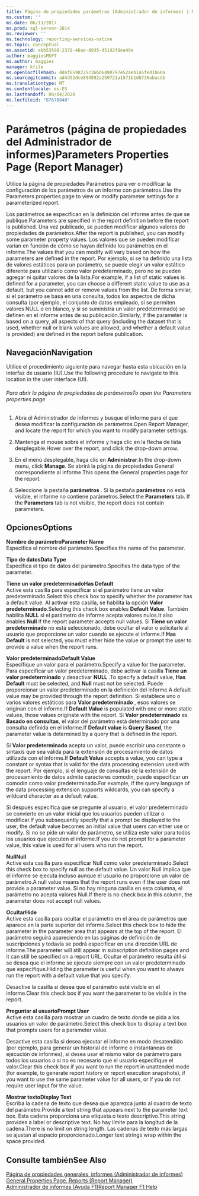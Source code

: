 ```yaml
---
title: Página de propiedades parámetros (Administrador de informes) | Microsoft Docs
ms.custom: ''
ms.date: 06/13/2017
ms.prod: sql-server-2014
ms.reviewer: ''
ms.technology: reporting-services-native
ms.topic: conceptual
ms.assetid: ebb53598-2378-46ae-8935-d5192f8ea49a
author: maggiesMSFT
ms.author: maggies
manager: kfile
ms.openlocfilehash: ddaf6598225c36bd6490797e52aeb1a5fed1b60a
ms.sourcegitcommit: ad4d92dce894592a259721a1571b1d8736abacdb
ms.translationtype: MT
ms.contentlocale: es-ES
ms.lasthandoff: 08/04/2020
ms.locfileid: "87670848"
---
```

# <a name="parameters-properties-page-report-manager"></a><span data-ttu-id="9fad2-102">Parámetros (página de propiedades del Administrador de informes)</span><span class="sxs-lookup"><span data-stu-id="9fad2-102">Parameters Properties Page (Report Manager)</span></span>
  <span data-ttu-id="9fad2-103">Utilice la página de propiedades Parámetros para ver o modificar la configuración de los parámetros de un informe con parámetros.</span><span class="sxs-lookup"><span data-stu-id="9fad2-103">Use the Parameters properties page to view or modify parameter settings for a parameterized report.</span></span>  
  
 <span data-ttu-id="9fad2-104">Los parámetros se especifican en la definición del informe antes de que se publique.</span><span class="sxs-lookup"><span data-stu-id="9fad2-104">Parameters are specified in the report definition before the report is published.</span></span> <span data-ttu-id="9fad2-105">Una vez publicado, se pueden modificar algunos valores de propiedades de parámetros.</span><span class="sxs-lookup"><span data-stu-id="9fad2-105">After the report is published, you can modify some parameter property values.</span></span> <span data-ttu-id="9fad2-106">Los valores que se pueden modificar varían en función de cómo se hayan definido los parámetros en el informe.</span><span class="sxs-lookup"><span data-stu-id="9fad2-106">The values that you can modify will vary based on how the parameters are defined in the report.</span></span> <span data-ttu-id="9fad2-107">Por ejemplo, si se ha definido una lista de valores estáticos para un parámetro, se puede elegir un valor estático diferente para utilizarlo como valor predeterminado, pero no se pueden agregar ni quitar valores de la lista.</span><span class="sxs-lookup"><span data-stu-id="9fad2-107">For example, if a list of static values is defined for a parameter, you can choose a different static value to use as a default, but you cannot add or remove values from the list.</span></span> <span data-ttu-id="9fad2-108">De forma similar, si el parámetro se basa en una consulta, todos los aspectos de dicha consulta (por ejemplo, el conjunto de datos empleado, si se permiten valores NULL o en blanco, y si se suministra un valor predeterminado) se definen en el informe antes de su publicación.</span><span class="sxs-lookup"><span data-stu-id="9fad2-108">Similarly, if the parameter is based on a query, all aspects of that query (including the dataset that is used, whether null or blank values are allowed, and whether a default value is provided) are defined in the report before publication.</span></span>  
  
## <a name="navigation"></a><span data-ttu-id="9fad2-109">Navegación</span><span class="sxs-lookup"><span data-stu-id="9fad2-109">Navigation</span></span>  
 <span data-ttu-id="9fad2-110">Utilice el procedimiento siguiente para navegar hasta esta ubicación en la interfaz de usuario (IU).</span><span class="sxs-lookup"><span data-stu-id="9fad2-110">Use the following procedure to navigate to this location in the user interface (UI).</span></span>  
  
###### <a name="to-open-the-parameters-properties-page"></a><span data-ttu-id="9fad2-111">Para abrir la página de propiedades de parámetros</span><span class="sxs-lookup"><span data-stu-id="9fad2-111">To open the Parameters properties page</span></span>  
  
1.  <span data-ttu-id="9fad2-112">Abra el Administrador de informes y busque el informe para el que desea modificar la configuración de parámetros.</span><span class="sxs-lookup"><span data-stu-id="9fad2-112">Open Report Manager, and locate the report for which you want to modify parameter settings.</span></span>  
  
2.  <span data-ttu-id="9fad2-113">Mantenga el mouse sobre el informe y haga clic en la flecha de lista desplegable.</span><span class="sxs-lookup"><span data-stu-id="9fad2-113">Hover over the report, and click the drop-down arrow.</span></span>  
  
3.  <span data-ttu-id="9fad2-114">En el menú desplegable, haga clic en **Administrar**.</span><span class="sxs-lookup"><span data-stu-id="9fad2-114">In the drop-down menu, click **Manage**.</span></span> <span data-ttu-id="9fad2-115">Se abrirá la página de propiedades General correspondiente al informe.</span><span class="sxs-lookup"><span data-stu-id="9fad2-115">This opens the General properties page for the report.</span></span>  
  
4.  <span data-ttu-id="9fad2-116">Seleccione la pestaña **parámetros** . Si la pestaña **parámetros** no está visible, el informe no contiene parámetros.</span><span class="sxs-lookup"><span data-stu-id="9fad2-116">Select the **Parameters** tab. If the **Parameters** tab is not visible, the report does not contain parameters.</span></span>  
  
## <a name="options"></a><span data-ttu-id="9fad2-117">Opciones</span><span class="sxs-lookup"><span data-stu-id="9fad2-117">Options</span></span>  
 <span data-ttu-id="9fad2-118">**Nombre de parámetro**</span><span class="sxs-lookup"><span data-stu-id="9fad2-118">**Parameter Name**</span></span>  
 <span data-ttu-id="9fad2-119">Especifica el nombre del parámetro.</span><span class="sxs-lookup"><span data-stu-id="9fad2-119">Specifies the name of the parameter.</span></span>  
  
 <span data-ttu-id="9fad2-120">**Tipo de datos**</span><span class="sxs-lookup"><span data-stu-id="9fad2-120">**Data Type**</span></span>  
 <span data-ttu-id="9fad2-121">Especifica el tipo de datos del parámetro.</span><span class="sxs-lookup"><span data-stu-id="9fad2-121">Specifies the data type of the parameter.</span></span>  
  
 <span data-ttu-id="9fad2-122">**Tiene un valor predeterminado**</span><span class="sxs-lookup"><span data-stu-id="9fad2-122">**Has Default**</span></span>  
 <span data-ttu-id="9fad2-123">Active esta casilla para especificar si el parámetro tiene un valor predeterminado.</span><span class="sxs-lookup"><span data-stu-id="9fad2-123">Select this check box to specify whether the parameter has a default value.</span></span> <span data-ttu-id="9fad2-124">Al activar esta casilla, se habilita la opción **Valor predeterminado**.</span><span class="sxs-lookup"><span data-stu-id="9fad2-124">Selecting this check box enables **Default Value**.</span></span> <span data-ttu-id="9fad2-125">También habilita **NULL** si el parámetro de informe acepta valores nulos.</span><span class="sxs-lookup"><span data-stu-id="9fad2-125">It also enables **Null** if the report parameter accepts null values.</span></span> <span data-ttu-id="9fad2-126">Si **Tiene un valor predeterminado** no está seleccionado, debe ocultar el valor o solicitarle al usuario que proporcione un valor cuando se ejecute el informe.</span><span class="sxs-lookup"><span data-stu-id="9fad2-126">If **Has Default** is not selected, you must either hide the value or prompt the user to provide a value when the report runs.</span></span>  
  
 <span data-ttu-id="9fad2-127">**Valor predeterminado**</span><span class="sxs-lookup"><span data-stu-id="9fad2-127">**Default Value**</span></span>  
 <span data-ttu-id="9fad2-128">Especifique un valor para el parámetro.</span><span class="sxs-lookup"><span data-stu-id="9fad2-128">Specify a value for the parameter.</span></span> <span data-ttu-id="9fad2-129">Para especificar un valor predeterminado, debe activar la casilla **Tiene un valor predeterminado** y desactivar **NULL** .</span><span class="sxs-lookup"><span data-stu-id="9fad2-129">To specify a default value, **Has Default** must be selected, and **Null** must not be selected.</span></span> <span data-ttu-id="9fad2-130">Puede proporcionar un valor predeterminado en la definición del informe.</span><span class="sxs-lookup"><span data-stu-id="9fad2-130">A default value may be provided through the report definition.</span></span> <span data-ttu-id="9fad2-131">Si establece uno o varios valores estáticos para **Valor predeterminado** , esos valores se originan con el informe.</span><span class="sxs-lookup"><span data-stu-id="9fad2-131">If **Default Value** is populated with one or more static values, those values originate with the report.</span></span> <span data-ttu-id="9fad2-132">Si **Valor predeterminado** es **Basado en consultas**, el valor del parámetro está determinado por una consulta definida en el informe.</span><span class="sxs-lookup"><span data-stu-id="9fad2-132">If **Default value** is **Query Based**, the parameter value is determined by a query that is defined in the report.</span></span>  
  
 <span data-ttu-id="9fad2-133">Si **Valor predeterminado** acepta un valor, puede escribir una constante o sintaxis que sea válida para la extensión de procesamiento de datos utilizada con el informe.</span><span class="sxs-lookup"><span data-stu-id="9fad2-133">If **Default Value** accepts a value, you can type a constant or syntax that is valid for the data processing extension used with the report.</span></span> <span data-ttu-id="9fad2-134">Por ejemplo, si el lenguaje de consultas de la extensión de procesamiento de datos admite caracteres comodín, puede especificar un comodín como valor predeterminado.</span><span class="sxs-lookup"><span data-stu-id="9fad2-134">For example, if the query language of the data processing extension supports wildcards, you can specify a wildcard character as a default value.</span></span>  
  
 <span data-ttu-id="9fad2-135">Si después especifica que se pregunte al usuario, el valor predeterminado se convierte en un valor inicial que los usuarios pueden utilizar o modificar.</span><span class="sxs-lookup"><span data-stu-id="9fad2-135">If you subsequently specify that a prompt be displayed to the user, the default value becomes an initial value that users can either use or modify.</span></span> <span data-ttu-id="9fad2-136">Si no se pide un valor de parámetro, se utiliza este valor para todos los usuarios que ejecuten el informe.</span><span class="sxs-lookup"><span data-stu-id="9fad2-136">If you do not prompt for a parameter value, this value is used for all users who run the report.</span></span>  
  
 <span data-ttu-id="9fad2-137">**Null**</span><span class="sxs-lookup"><span data-stu-id="9fad2-137">**Null**</span></span>  
 <span data-ttu-id="9fad2-138">Active esta casilla para especificar Null como valor predeterminado.</span><span class="sxs-lookup"><span data-stu-id="9fad2-138">Select this check box to specify null as the default value.</span></span> <span data-ttu-id="9fad2-139">Un valor Null implica que el informe se ejecuta incluso aunque el usuario no proporcione un valor de parámetro.</span><span class="sxs-lookup"><span data-stu-id="9fad2-139">A null value means that the report runs even if the user does not provide a parameter value.</span></span> <span data-ttu-id="9fad2-140">Si no hay ninguna casilla en esta columna, el parámetro no acepta valores Null.</span><span class="sxs-lookup"><span data-stu-id="9fad2-140">If there is no check box in this column, the parameter does not accept null values.</span></span>  
  
 <span data-ttu-id="9fad2-141">**Ocultar**</span><span class="sxs-lookup"><span data-stu-id="9fad2-141">**Hide**</span></span>  
 <span data-ttu-id="9fad2-142">Active esta casilla para ocultar el parámetro en el área de parámetros que aparece en la parte superior del informe.</span><span class="sxs-lookup"><span data-stu-id="9fad2-142">Select this check box to hide the parameter in the parameter area that appears at the top of the report.</span></span> <span data-ttu-id="9fad2-143">El parámetro seguirá apareciendo en las páginas de definición de suscripciones y todavía se podrá especificar en una dirección URL de informe.</span><span class="sxs-lookup"><span data-stu-id="9fad2-143">The parameter will still appear in subscription definition pages and it can still be specified on a report URL.</span></span> <span data-ttu-id="9fad2-144">Ocultar el parámetro resulta útil si se desea que el informe se ejecute siempre con un valor predeterminado que especifique.</span><span class="sxs-lookup"><span data-stu-id="9fad2-144">Hiding the parameter is useful when you want to always run the report with a default value that you specify.</span></span>  
  
 <span data-ttu-id="9fad2-145">Desactive la casilla si desea que el parámetro esté visible en el informe.</span><span class="sxs-lookup"><span data-stu-id="9fad2-145">Clear this check box if you want the parameter to be visible in the report.</span></span>  
  
 <span data-ttu-id="9fad2-146">**Preguntar al usuario**</span><span class="sxs-lookup"><span data-stu-id="9fad2-146">**Prompt User**</span></span>  
 <span data-ttu-id="9fad2-147">Active esta casilla para mostrar un cuadro de texto donde se pida a los usuarios un valor de parámetro.</span><span class="sxs-lookup"><span data-stu-id="9fad2-147">Select this check box to display a text box that prompts users for a parameter value.</span></span>  
  
 <span data-ttu-id="9fad2-148">Desactive esta casilla si desea ejecutar el informe en modo desatendido (por ejemplo, para generar un historial de informe o instantáneas de ejecución de informes), si desea usar el mismo valor de parámetro para todos los usuarios o si no es necesario que el usuario especifique el valor.</span><span class="sxs-lookup"><span data-stu-id="9fad2-148">Clear this check box if you want to run the report in unattended mode (for example, to generate report history or report execution snapshots), if you want to use the same parameter value for all users, or if you do not require user input for the value.</span></span>  
  
 <span data-ttu-id="9fad2-149">**Mostrar texto**</span><span class="sxs-lookup"><span data-stu-id="9fad2-149">**Display Text**</span></span>  
 <span data-ttu-id="9fad2-150">Escriba la cadena de texto que desea que aparezca junto al cuadro de texto del parámetro.</span><span class="sxs-lookup"><span data-stu-id="9fad2-150">Provide a text string that appears next to the parameter text box.</span></span> <span data-ttu-id="9fad2-151">Esta cadena proporciona una etiqueta o texto descriptivo.</span><span class="sxs-lookup"><span data-stu-id="9fad2-151">This string provides a label or descriptive text.</span></span> <span data-ttu-id="9fad2-152">No hay límite para la longitud de la cadena.</span><span class="sxs-lookup"><span data-stu-id="9fad2-152">There is no limit on string length.</span></span> <span data-ttu-id="9fad2-153">Las cadenas de texto más largas se ajustan al espacio proporcionado.</span><span class="sxs-lookup"><span data-stu-id="9fad2-153">Longer text strings wrap within the space provided.</span></span>  
  
## <a name="see-also"></a><span data-ttu-id="9fad2-154">Consulte también</span><span class="sxs-lookup"><span data-stu-id="9fad2-154">See Also</span></span>  
 <span data-ttu-id="9fad2-155">[Página de propiedades generales, informes &#40;Administrador de informes&#41;](../../2014/reporting-services/general-properties-page-reports-report-manager.md) </span><span class="sxs-lookup"><span data-stu-id="9fad2-155">[General Properties Page, Reports &#40;Report Manager&#41;](../../2014/reporting-services/general-properties-page-reports-report-manager.md) </span></span>  
 [<span data-ttu-id="9fad2-156">Administrador de informes (Ayuda F1)</span><span class="sxs-lookup"><span data-stu-id="9fad2-156">Report Manager F1 Help</span></span>](../../2014/reporting-services/report-manager-f1-help.md)  
  
  
